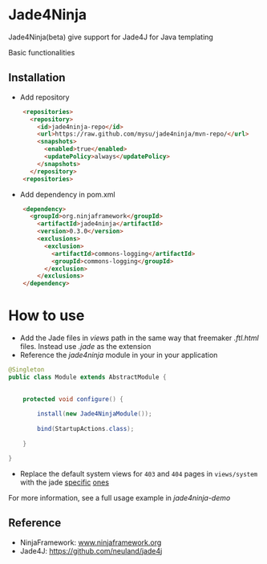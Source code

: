 # Jade4Ninja

Jade4Ninja(beta) give support for Jade4J for Java templating

Basic functionalities

## Installation


* Add repository

```HTML
    <repositories>
      <repository>
        <id>jade4ninja-repo</id>
        <url>https://raw.github.com/mysu/jade4ninja/mvn-repo/</url>
        <snapshots>
          <enabled>true</enabled>
          <updatePolicy>always</updatePolicy>
        </snapshots>
      </repository>
    <repositories>
```

* Add dependency in pom.xml

```HTML
    <dependency>
      <groupId>org.ninjaframework</groupId>
        <artifactId>jade4ninja</artifactId>
        <version>0.3.0</version>
        <exclusions>
          <exclusion>
            <artifactId>commons-logging</artifactId>
            <groupId>commons-logging</groupId>
          </exclusion>
        </exclusions>
    </dependency>
```
# How to use

* Add the Jade files in _views_ path in the same way that freemaker _.ftl.html_ files. Instead use _.jade_ as the extension
* Reference the _jade4ninja_ module in your in your application
```java
@Singleton
public class Module extends AbstractModule {
    

    protected void configure() {
        
        install(new Jade4NinjaModule());
        
        bind(StartupActions.class);    
        
    }

}
```
* Replace the default system views for `403` and `404` pages in `views/system` with the jade [specific](/jade4ninja-demo/src/main/java/views/system/4043forbidden.jade) [ones](/jade4ninja-demo/src/main/java/views/system/403forbidden.jade)

For more information, see a full usage example in _jade4ninja-demo_



## Reference

* NinjaFramework: www.ninjaframework.org
* Jade4J: https://github.com/neuland/jade4j
